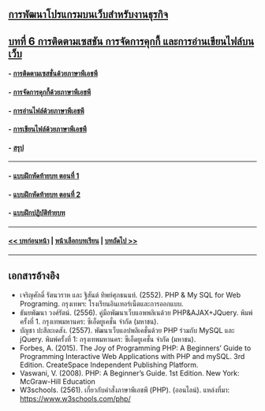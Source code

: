 ## [การพัฒนาโปรแกรมบนเว็บสำหรับงานธุรกิจ](../README.md)
## [บทที่ 6 การติดตามเซสชัน การจัดการคุกกี้ และการอ่านเขียนไฟล์บนเว็บ](README.md)
#### - [การติดตามเซสชั่นด้วยภาษาพีเอชพี](0601.md)
#### - [การจัดการคุกกี้ด้วยภาษาพีเอชพี](0602.md)
#### - [การอ่านไฟล์ด้วยภาษาพีเอชพี](0603.md)
#### - [การเขียนไฟล์ด้วยภาษาพีเอชพี](0604.md)
#### - [สรุป](0610.md)
---
#### - [แบบฝึกหัดท้ายบท ตอนที่ 1](0630.md)
#### - [แบบฝึกหัดท้ายบท ตอนที่ 2](0650.md)
#### - [แบบฝึกปฏิบัติท้ายบท](0670.md)
---
#### [<< บทก่อนหน้า](../Chapter05/README.md) | [หน้าเลือกบทเรียน](../README.md) | [บทถัดไป >>](../Chapter07/README.md)
---
## เอกสารอ้างอิง
* เจริญศักดิ์ รัตนวราห และ ฐิสันต์ ทิพย์ศุภธนนท์. (2552). PHP & My SQL for Web 
Programing. กรุงเทพฯ: โรงเรียนอินเทอร์เน็ตและการออกแบบ.
* ธันยพัฒนา วงศ์รัตน์. (2556). คู่มือพัฒนาเว็บแอพพลิเนด้วย PHP&AJAX+JQuery. พิมพ์ครั้งที่ 1. กรุงเทพมหานคร: ซีเอ็ดยูเคชั่น จำกัด (มหาชน).
* บัญชา ปะสีละเดสัง. (2557). พัฒนาเว็บแอปพลิเคชั่นด้วย PHP ร่วมกับ MySQL และ jQuery. พิมพ์ครั้งที่ 1: กรุงเทพมหานคร: ซีเอ็ดยูเคชั่น จำกัด (มหาชน).
* Forbes, A. (2015). The Joy of Programming PHP: A Beginners’ Guide to Programming Interactive Web Applications with PHP and mySQL. 3rd Edition.  CreateSpace Independent Publishing Platform.
* Vaswani, V. (2008). PHP: A Beginner’s Guide. 1st Edition. New York: McGraw-Hill Education
* W3schools. (2561). เกี่ยวกับคำสั่งภาษาพีเอชพี (PHP). (ออนไลน์). แหล่งที่มา: 
https://www.w3schools.com/php/